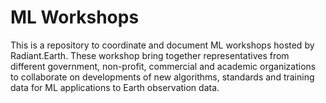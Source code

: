 # ML Workshops

This is a repository to coordinate and document ML workshops hosted by Radiant.Earth. These workshop bring together representatives from different government, non-profit, commercial and academic organizations to collaborate on developments of new algorithms, standards and training data for ML applications to Earth observation data.

